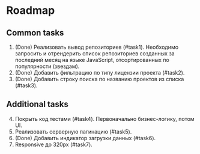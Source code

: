 # Roadmap

## Common tasks

1. (Done) Реализовать вывод репозиториев (#task1). Необходимо запросить и отрендерить список репозиториев созданных за последний месяц на языке JavaScript, отсортированных по популярности (звездам).
2. (Done) Добавить фильтрацию по типу лицензии проекта (#task2).
3. (Done) Добавить строку поиска по названию проектов из списка (#task3).

## Additional tasks

4. Покрыть код тестами (#task4). Первоначально бизнес-логику, потом UI.
5. Реализовать серверную пагинацию (#task5).
6. (Done) Добавить индикатор загрузки данных (#task6).
7. Responsive до 320px (#task7).
